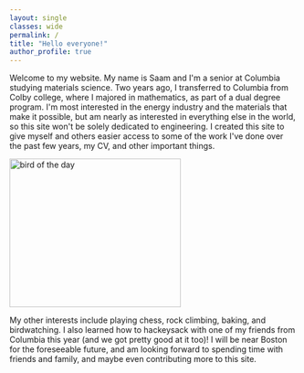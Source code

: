 ```yaml
---
layout: single
classes: wide
permalink: /
title: "Hello everyone!"
author_profile: true
---
```


Welcome to my website. My name is Saam and I'm a senior at Columbia studying materials science. Two years ago, I transferred to Columbia from Colby college, where I majored in mathematics, as part of a dual degree program. I'm most interested in the energy industry and the materials that make it possible, but am nearly as interested in everything else in the world, so this site won't be solely dedicated to engineering. I created this site to give myself and others easier access to some of the work I've done over the past few years, my CV, and other important things.

<img src="https://www.greatbirdpics.com/wp-content/uploads/2023/04/MG_5428@0.5x-1.png" alt="bird of the day" width="300" height="260">

My other interests include playing chess, rock climbing, baking, and birdwatching. I also learned how to hackeysack with one of my friends from Columbia this year (and we got pretty good at it too)! I will be near Boston for the foreseeable future, and am looking forward to spending time with friends and family, and maybe even contributing more to this site.
